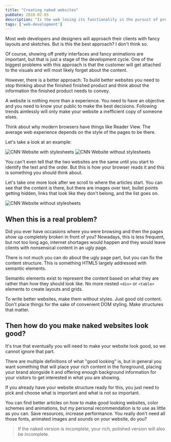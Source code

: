 ```yaml
---
title: "Creating naked websites"
pubDate: 2018-02-05
description: "Is the web losing its functionality in the pursuit of pretty?"
tags: ['web-development']
---
```

Most web developers and designers will approach their clients with fancy layouts and sketches. But is this the best approach? I don't think so.

Of course, showing off pretty interfaces and fancy animations are important, but that is just a stage of the development cycle. One of the biggest problems with this approach is that the customer will get attached to the visuals and will most likely forget about the content.

However, there is a better approach: To build better websites you need to stop thinking about the finished finished product and think about the information the finished product needs to convey.

A website is nothing more than a experience. You need to have an objective and you need to know your public to make the best decisions. Following trends aimlessly will only make your website a inefficient copy of someone elses.

Think about why modern browsers have things like Reader View. The average web experience depends on the style of the pages to be there.

Let's take a look at an example:

![CNN Website with stylesheets][original-website]
![CNN Website without stylesheets][unstyled-page]

You can't even tell that the two websites are the same until you start to identify the text and the order. But this is how your browser reads it and this is something you should think about.

Let's take one more look after we scroll to where the articles start. You can see that the content is there, but there are images over text, bullet points getting hidden, links that look like they don't belong, and the list goes on.

![CNN Website without stylesheets][unstyled-articles]

## When this is a real problem?

Did you ever have occasions where you were browsing and then the pages show up completely broken in front of you? Nowadays, this is less frequent, but not too long ago, internet shortages would happen and they would leave clients with nonsensical content in an ugly page.

There is not much you can do about the ugly page part, but you can fix the content structure. This is something HTML5 largely addressed with semantic elements.

Semantic elements exist to represent the content based on what they are rather than how they should look like. No more nested `<div>` or `<table>` elements to create layouts and grids.

To write better websites, make them without styles. Just good old content. Don't place things for the sake of convenient DOM styling. Make structures that matter.

## Then how do you make naked websites look good?

It's true that eventually you will need to make your website look good, so we cannot ignore that part.

There are multiple definitions of what "good looking" is, but in general you want something that will place your rich content in the foreground, placing your brand alongside it and offering enough background information for your visitors to get interested in what you are showing.

If you already have your website structure ready for this, you just need to pick and choose what is important and what is not so important.

You can find better articles on how to make good looking websites, color schemes and animations, but my personal recommendation is to use as little as you can. Save resources, increase performance. You really don't need all those fonts, animated images and sounds on your website, do you?

> If the naked version is incomplete, your rich, polished version will also be incomplete.

[original-website]: /images/content/blog/creating-naked-websites/original.png "CNN Website with stylesheets"
[unstyled-page]: /images/content/blog/creating-naked-websites/no-styles.png "CNN Website without stylesheets"
[unstyled-articles]: /images/content/blog/creating-naked-websites/no-styles-articles.png "CNN articles without stylesheets"